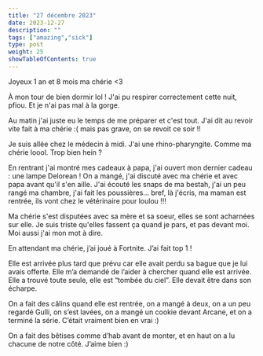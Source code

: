 ```yaml
---
title: "27 décembre 2023"
date: 2023-12-27
description: ""
tags: ["amazing","sick"]
type: post
weight: 25
showTableOfContents: true
---
```


Joyeux 1 an et 8 mois ma chérie <3

À mon tour de bien dormir lol ! J'ai pu respirer correctement cette nuit, pfiou. Et je n'ai pas mal à la gorge.

Au matin j'ai juste eu le temps de me préparer et c'est tout. J'ai dit au revoir vite fait à ma chérie :( mais pas grave, on se revoit ce soir !!

Je suis allée chez le médecin à midi. J'ai une rhino-pharyngite. Comme ma chérie loool. Trop bien hein ?

En rentrant j'ai montré mes cadeaux à papa, j'ai ouvert mon dernier cadeau : une lampe Delorean ! On a mangé, j'ai discuté avec ma chérie et avec papa avant qu'il s'en aille. J'ai écouté les snaps de ma bestah, j'ai un peu rangé ma chambre, j'ai fait les poussières... bref, là j'écris, ma maman est rentrée, ils vont chez le vétérinaire pour loulou !!!

Ma chérie s'est disputées avec sa mère et sa soeur, elles se sont acharnées sur elle. Je suis triste qu'elles fassent ça quand je pars, et pas devant moi. Moi aussi j'ai mon mot à dire.

En attendant ma chérie, j’ai joué à Fortnite. J’ai fait top 1 ! 

Elle est arrivée plus tard que prévu car elle avait perdu sa bague que je lui avais offerte. Elle m’a demandé de l’aider à chercher quand elle est arrivée. Elle a trouvé toute seule, elle est “tombée du ciel”. Elle devait être dans son écharpe. 

On a fait des câlins quand elle est rentrée, on a mangé à deux, on a un peu regardé Gulli, on s’est lavées, on a mangé un cookie devant Arcane, et on a terminé la série. C’était vraiment bien en vrai :)

On a fait des bêtises comme d’hab avant de monter, et en haut on a lu chacune de notre côté. J’aime bien :)